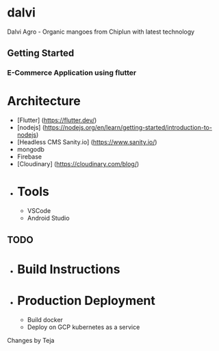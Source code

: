 # dalvi

Dalvi Agro - Organic mangoes from Chiplun with latest technology

## Getting Started

### E-Commerce Application using flutter
# Architecture
- [Flutter] (https://flutter.dev/)
- [nodejs] (https://nodejs.org/en/learn/getting-started/introduction-to-nodejs)
- [Headless CMS Sanity.io] (https://www.sanity.io/)
- mongodb
- Firebase
- [Cloudinary] (https://cloudinary.com/blog/)
- # Tools
  - VSCode
  - Android Studio

## TODO
- # Build Instructions
- # Production Deployment
  - Build docker
  - Deploy on GCP kubernetes as a service

Changes by Teja

